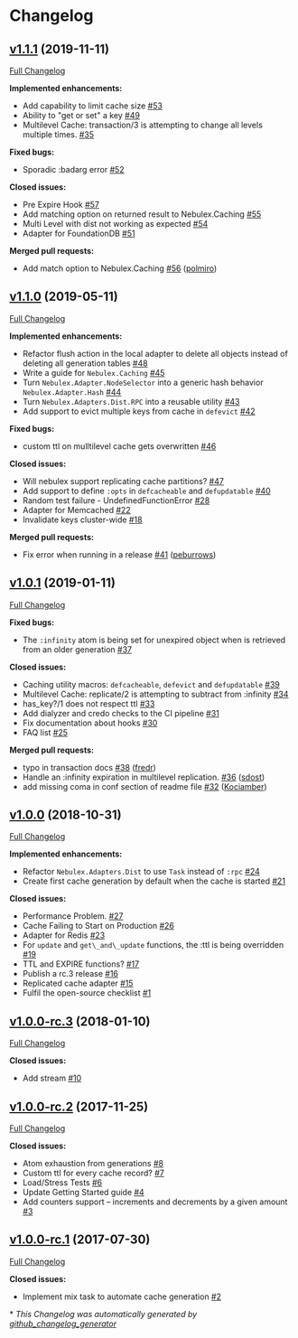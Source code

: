 # Changelog

## [v1.1.1](https://github.com/cabol/nebulex/tree/v1.1.1) (2019-11-11)

[Full Changelog](https://github.com/cabol/nebulex/compare/v1.1.0...v1.1.1)

**Implemented enhancements:**

- Add capability to limit cache size  [\#53](https://github.com/cabol/nebulex/issues/53)
- Ability to "get or set" a key [\#49](https://github.com/cabol/nebulex/issues/49)
- Multilevel Cache: transaction/3 is attempting to change all levels multiple times. [\#35](https://github.com/cabol/nebulex/issues/35)

**Fixed bugs:**

- Sporadic :badarg error [\#52](https://github.com/cabol/nebulex/issues/52)

**Closed issues:**

- Pre Expire Hook [\#57](https://github.com/cabol/nebulex/issues/57)
- Add matching option on returned result to Nebulex.Caching [\#55](https://github.com/cabol/nebulex/issues/55)
- Multi Level with dist not working as expected [\#54](https://github.com/cabol/nebulex/issues/54)
- Adapter for FoundationDB [\#51](https://github.com/cabol/nebulex/issues/51)

**Merged pull requests:**

- Add match option to Nebulex.Caching [\#56](https://github.com/cabol/nebulex/pull/56) ([polmiro](https://github.com/polmiro))

## [v1.1.0](https://github.com/cabol/nebulex/tree/v1.1.0) (2019-05-11)

[Full Changelog](https://github.com/cabol/nebulex/compare/v1.0.1...v1.1.0)

**Implemented enhancements:**

- Refactor flush action in the local adapter to delete all objects instead of deleting all generation tables [\#48](https://github.com/cabol/nebulex/issues/48)
- Write a guide for `Nebulex.Caching` [\#45](https://github.com/cabol/nebulex/issues/45)
- Turn `Nebulex.Adapter.NodeSelector` into a generic hash behavior `Nebulex.Adapter.Hash` [\#44](https://github.com/cabol/nebulex/issues/44)
- Turn `Nebulex.Adapters.Dist.RPC` into a reusable utility [\#43](https://github.com/cabol/nebulex/issues/43)
- Add support to evict multiple keys from cache in `defevict`  [\#42](https://github.com/cabol/nebulex/issues/42)

**Fixed bugs:**

- custom ttl on mulltilevel cache gets overwritten [\#46](https://github.com/cabol/nebulex/issues/46)

**Closed issues:**

- Will nebulex support replicating cache partitions? [\#47](https://github.com/cabol/nebulex/issues/47)
- Add support to define `:opts` in `defcacheable` and `defupdatable` [\#40](https://github.com/cabol/nebulex/issues/40)
- Random test failure - UndefinedFunctionError [\#28](https://github.com/cabol/nebulex/issues/28)
- Adapter for Memcached [\#22](https://github.com/cabol/nebulex/issues/22)
- Invalidate keys cluster-wide [\#18](https://github.com/cabol/nebulex/issues/18)

**Merged pull requests:**

- Fix error when running in a release [\#41](https://github.com/cabol/nebulex/pull/41) ([peburrows](https://github.com/peburrows))

## [v1.0.1](https://github.com/cabol/nebulex/tree/v1.0.1) (2019-01-11)

[Full Changelog](https://github.com/cabol/nebulex/compare/v1.0.0...v1.0.1)

**Fixed bugs:**

- The `:infinity` atom is being set for unexpired object when is retrieved from an older generation [\#37](https://github.com/cabol/nebulex/issues/37)

**Closed issues:**

- Caching utility macros: `defcacheable`, `defevict` and `defupdatable` [\#39](https://github.com/cabol/nebulex/issues/39)
- Multilevel Cache: replicate/2 is attempting to subtract from :infinity [\#34](https://github.com/cabol/nebulex/issues/34)
- has\_key?/1 does not respect ttl [\#33](https://github.com/cabol/nebulex/issues/33)
- Add dialyzer and credo checks to the CI pipeline [\#31](https://github.com/cabol/nebulex/issues/31)
- Fix documentation about hooks [\#30](https://github.com/cabol/nebulex/issues/30)
- FAQ list [\#25](https://github.com/cabol/nebulex/issues/25)

**Merged pull requests:**

- typo in transaction docs [\#38](https://github.com/cabol/nebulex/pull/38) ([fredr](https://github.com/fredr))
- Handle an :infinity expiration in multilevel replication. [\#36](https://github.com/cabol/nebulex/pull/36) ([sdost](https://github.com/sdost))
- add missing coma in conf section of readme file [\#32](https://github.com/cabol/nebulex/pull/32) ([Kociamber](https://github.com/Kociamber))

## [v1.0.0](https://github.com/cabol/nebulex/tree/v1.0.0) (2018-10-31)

[Full Changelog](https://github.com/cabol/nebulex/compare/v1.0.0-rc.3...v1.0.0)

**Implemented enhancements:**

- Refactor `Nebulex.Adapters.Dist` to use `Task` instead of `:rpc` [\#24](https://github.com/cabol/nebulex/issues/24)
- Create first cache generation by default when the cache is started [\#21](https://github.com/cabol/nebulex/issues/21)

**Closed issues:**

- Performance Problem. [\#27](https://github.com/cabol/nebulex/issues/27)
- Cache Failing to Start on Production [\#26](https://github.com/cabol/nebulex/issues/26)
- Adapter for Redis [\#23](https://github.com/cabol/nebulex/issues/23)
- For `update` and `get\_and\_update` functions, the :ttl is being overridden [\#19](https://github.com/cabol/nebulex/issues/19)
- TTL and EXPIRE functions? [\#17](https://github.com/cabol/nebulex/issues/17)
- Publish a rc.3 release [\#16](https://github.com/cabol/nebulex/issues/16)
- Replicated cache adapter [\#15](https://github.com/cabol/nebulex/issues/15)
- Fulfil the open-source checklist [\#1](https://github.com/cabol/nebulex/issues/1)

## [v1.0.0-rc.3](https://github.com/cabol/nebulex/tree/v1.0.0-rc.3) (2018-01-10)

[Full Changelog](https://github.com/cabol/nebulex/compare/v1.0.0-rc.2...v1.0.0-rc.3)

**Closed issues:**

- Add stream [\#10](https://github.com/cabol/nebulex/issues/10)

## [v1.0.0-rc.2](https://github.com/cabol/nebulex/tree/v1.0.0-rc.2) (2017-11-25)

[Full Changelog](https://github.com/cabol/nebulex/compare/v1.0.0-rc.1...v1.0.0-rc.2)

**Closed issues:**

- Atom exhaustion from generations [\#8](https://github.com/cabol/nebulex/issues/8)
- Custom ttl for every cache record? [\#7](https://github.com/cabol/nebulex/issues/7)
- Load/Stress Tests [\#6](https://github.com/cabol/nebulex/issues/6)
- Update Getting Started guide [\#4](https://github.com/cabol/nebulex/issues/4)
- Add counters support – increments and decrements by a given amount [\#3](https://github.com/cabol/nebulex/issues/3)

## [v1.0.0-rc.1](https://github.com/cabol/nebulex/tree/v1.0.0-rc.1) (2017-07-30)

[Full Changelog](https://github.com/cabol/nebulex/compare/64dbc38a7e330bb15a1f7372c6d3a97b82d61cc4...v1.0.0-rc.1)

**Closed issues:**

- Implement mix task to automate cache generation [\#2](https://github.com/cabol/nebulex/issues/2)



\* *This Changelog was automatically generated by [github_changelog_generator](https://github.com/github-changelog-generator/github-changelog-generator)*
